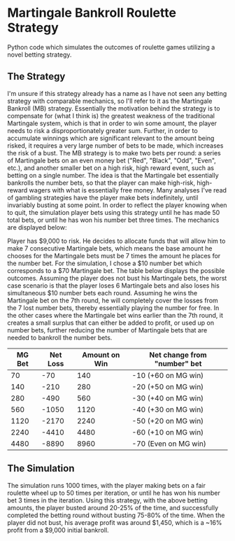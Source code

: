 # Martingale Bankroll Roulette Strategy

Python code which simulates the outcomes of roulette games utilizing a novel betting strategy. 

## The Strategy

I'm unsure if this strategy already has a name as I have not seen any betting strategy with comparable mechanics, so I'll refer to it as the Martingale Bankroll (MB) strategy. Essentially the motivation behind the strategy is to compensate for (what I think is) the greatest weakness of the traditional Martingale system, which is that in order to win some amount, the player needs to risk a disproportionately greater sum. Further, in order to accumulate winnings which are significant relevant to the amount being risked, it requires a very large number of bets to be made, which increases the risk of a bust. The MB strategy is to make two bets per round: a series of Martingale bets on an even money bet ("Red", "Black", "Odd", "Even", etc.), and another smaller bet on a high risk, high reward event, such as betting on a single number. The idea is that the Martingale bet essentially bankrolls the number bets, so that the player can make high-risk, high-reward wagers with what is essentially free money. Many analyses I've read of gambling strategies have the player make bets indefinitely, until invariably busting at some point. In order to reflect the player knowing when to quit, the simulation player bets using this strategy until he has made 50 total bets, or until he has won his number bet three times. The mechanics are displayed below:


Player has $9,000 to risk. He decides to allocate funds that will allow him to make 7 consecutive Martingale bets, which means the base amount he chooses for the Martingale bets must be 7 times the amount he places for the number bet. For the simulation, I chose a $10 number bet which corresponds to a $70 Martingale bet. The table below displays the possible outcomes. Assuming the player does not bust his Martingale bets, the worst case scenario is that the player loses 6 Martingale bets and also loses his simultaneous $10 number bets each round. Assuming he wins the Martingale bet on the 7th round, he will completely cover the losses from the 7 lost number bets, thereby essentially playing the number for free. In the other cases where the Martingale bet wins earlier than the 7th round, it creates a small surplus that can either be added to profit, or used up on number bets, further reducing the number of Martingale bets that are needed to bankroll the number bets.  

| MG Bet | Net Loss | Amount on Win | Net change from "number" bet |
|--------|----------|---------------|------------------------------|
| 70     | -70      | 140           | -10 (+60 on MG win)          |
| 140    | -210     | 280           | -20 (+50 on MG win)          |
| 280    | -490     | 560           | -30 (+40 on MG win)          |
| 560    | -1050    | 1120          | -40 (+30 on MG win)          |
| 1120   | -2170    | 2240          | -50 (+20 on MG win)          |
| 2240   | -4410    | 4480          | -60 (+10 on MG win)          |
| 4480   | -8890    | 8960          | -70 (Even on MG win)         |

## The Simulation

The simulation runs 1000 times, with the player making bets on a fair roulette wheel up to 50 times per iteration, or until he has won his number bet 3 times in the iteration. Using this strategy, with the above betting amounts, the player busted around 20-25% of the time, and successfully completed the betting round without busting 75-80% of the time. When the player did not bust, his average profit was around $1,450, which is a ~16% profit from a $9,000 initial bankroll. 
